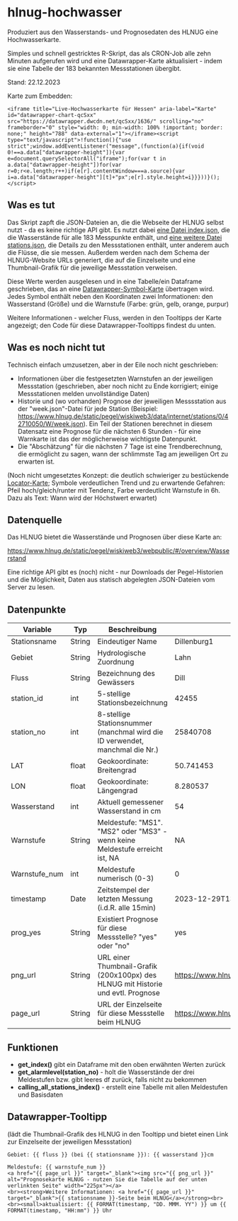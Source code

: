 # hlnug-hochwasser
Produziert aus den Wasserstands- und Prognosedaten des HLNUG eine Hochwasserkarte. 

Simples und schnell gestricktes R-Skript, das als CRON-Job alle zehn Minuten aufgerufen wird und eine Datawrapper-Karte aktualisiert - indem sie eine Tabelle der 183 bekannten Messstationen übergibt. 

Stand: 22.12.2023

Karte zum Embedden: 
```
<iframe title="Live-Hochwasserkarte für Hessen" aria-label="Karte" id="datawrapper-chart-qcSxx" src="https://datawrapper.dwcdn.net/qcSxx/1636/" scrolling="no" frameborder="0" style="width: 0; min-width: 100% !important; border: none;" height="788" data-external="1"></iframe><script type="text/javascript">!function(){"use strict";window.addEventListener("message",(function(a){if(void 0!==a.data["datawrapper-height"]){var e=document.querySelectorAll("iframe");for(var t in a.data["datawrapper-height"])for(var r=0;r<e.length;r++)if(e[r].contentWindow===a.source){var i=a.data["datawrapper-height"][t]+"px";e[r].style.height=i}}}))}();</script>
```

## Was es tut

Das Skript zapft die JSON-Dateien an, die die Webseite der HLNUG selbst nutzt - da es keine richtige API gibt. Es nutzt dabei [eine Datei index.json](https://www.hlnug.de/static/pegel/wiskiweb3/data/internet/layers/10/index.json), die die Wasserstände für alle 183 Messpunkte enthält, und [eine weitere Datei stations.json](https://www.hlnug.de/static/pegel/wiskiweb3/data/internet/stations/stations.json), die Details zu den Messstationen enthält, unter anderem auch die Flüsse, die sie messen. Außerdem werden nach dem Schema der HLNUG-Website URLs generiert, die auf die Einzelseite und eine Thumbnail-Grafik für die jeweilige Messstation verweisen.

Diese Werte werden ausgelesen und in eine Tabelle/ein Dataframe geschrieben, das an eine [Datawrapper-Symbol-Karte](https://academy.datawrapper.de/article/114-how-to-create-a-symbol-map-in-datawrapper) übertragen wird. Jedes Symbol enthält neben den Koordinaten zwei Informationen: den Wasserstand (Größe) und die Warnstufe (Farbe: grün, gelb, orange, purpur)

Weitere Informationen - welcher Fluss, werden in den Tooltipps der Karte angezeigt; den Code für diese Datawrapper-Tooltipps findest du unten. 

## Was es noch nicht tut

Technisch einfach umzusetzen, aber in der Eile noch nicht geschrieben: 
- Informationen über die festgesetzten Warnstufen an der jeweiligen Messstation (geschrieben, aber noch nicht zu Ende korrigiert; einige Messstationen melden unvollständige Daten)
- Historie und (wo vorhanden) Prognose der jeweiligen Messsstation aus der "week.json"-Datei für jede Station (Beispiel: https://www.hlnug.de/static/pegel/wiskiweb3/data/internet/stations/0/42710050/W/week.json). Ein Teil der Stationen berechnet in diesem Datensatz eine Prognose für die nächsten 6 Stunden - für eine Warnkarte ist das der möglicherweise wichtigste Datenpunkt. 
- Die "Abschätzung" für die nächsten 7 Tage ist eine Trendberechnung, die ermöglicht zu sagen, wann der schlimmste Tag am jeweiligen Ort zu erwarten ist.

(Noch nicht umgesetztes Konzept: die deutlich schwieriger zu bestückende [Locator-Karte](https://academy.datawrapper.de/article/161-how-to-create-a-locator-map); Symbole verdeutlichen Trend und zu erwartende Gefahren: Pfeil hoch/gleich/runter mit Tendenz, Farbe verdeutlicht Warnstufe in 6h. Dazu als Text: Wann wird der Höchstwert erwartet)

## Datenquelle

Das HLNUG bietet die Wasserstände und Prognosen über diese Karte an: 

https://www.hlnug.de/static/pegel/wiskiweb3/webpublic/#/overview/Wasserstand

Eine richtige API gibt es (noch) nicht - nur Downloads der Pegel-Historien und die Möglichkeit, Daten aus statisch abgelegten JSON-Dateien vom Server zu lesen. 

## Datenpunkte

Variable | Typ | Beschreibung | Beispiel
---------|-----|--------------|--------
Stationsname | String | Eindeutiger Name | Dillenburg1
Gebiet | String | Hydrologische Zuordnung | Lahn
Fluss | String | Bezeichnung des Gewässers | Dill
station_id | int | 5-stellige Stationsbezeichnung | 42455
station_no | int | 8-stellige Stationsnummer (manchmal wird die ID verwendet, manchmal die Nr.) | 25840708
LAT | float | Geokoordinate: Breitengrad | 50.741453
LON | float | Geokoordinate: Längengrad | 8.280537
Wasserstand | int | Aktuell gemessener Wasserstand in cm | 54
Warnstufe | String | Meldestufe: "MS1". "MS2" oder "MS3" - wenn keine Meldestufe erreicht ist, NA | NA
Warnstufe_num | int | Meldestufe numerisch (0-3) | 0
timestamp | Date | Zeitstempel der letzten Messung (i.d.R. alle 15min) | 2023-12-29T13:45:00.000+01:00
prog_yes | String | Existiert Prognose für diese Messstelle? "yes" oder "no" | yes
png_url | String | URL einer Thumbnail-Grafik (200x100px) des HLNUG mit Historie und evtl. Prognose | https://www.hlnug.de/static/pegel/wiskiweb3/data/internet/stations/0/25800600/W/small_wasserstand_vhs.png
page_url | String | URL der Einzelseite für diese Messstelle beim HLNUG | https://www.hlnug.de/static/pegel/wiskiweb3/webpublic/#/overview/Wasserstand/station/42482/AßlarWVorhersage

## Funktionen

- **get_index()** gibt ein Dataframe mit den oben erwähnten Werten zurück
- **get_alarmlevel(station_no)** - holt die Wasserstände der drei Meldestufen bzw. gibt leeres df zurück, falls nicht zu bekommen
- **calling_all_stations_index()** - erstellt eine Tabelle mit allen Meldestufen und Basisdaten

## Datawrapper-Tooltipp

(lädt die Thumbnail-Grafik des HLNUG in den Tooltipp und bietet einen Link zur Einzelseite der jeweiligen Messstation)

```Gebiet: {{ fluss }} (bei {{ stationsname }}): {{ wasserstand }}cm```

```
Meldestufe: {{ warnstufe_num }}
<a href="{{ page_url }}" target="_blank"><img src="{{ png_url }}" alt="Prognosekarte HLNUG - nutzen Sie die Tabelle auf der unten verlinkten Seite" width="225px"></a>
<br><strong>Weitere Informationen: <a href="{{ page_url }}" target="_blank">{{ stationsname }}-Seite beim HLNUG</a></strong><br><br><small>aktualisiert: {{ FORMAT(timestamp, "DD. MMM. YY") }} um {{ FORMAT(timestamp, "HH:mm") }} Uhr
```


